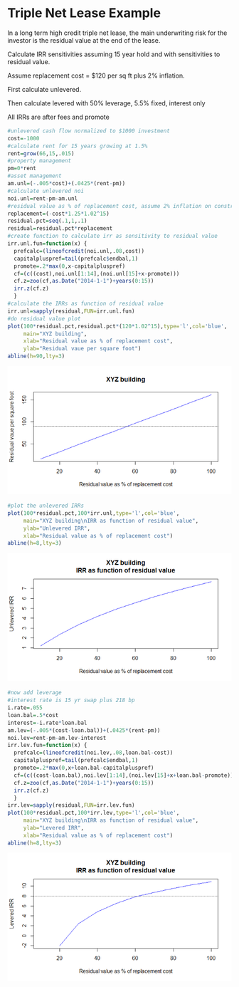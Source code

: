 # Triple Net Lease Example

In a long term high credit triple net lease, the main underwriting risk for the investor is the residual value at the end of the lease.  

Calculate IRR sensitivities assuming 15 year hold and with sensitivities to residual value.

Assume replacement cost = $120 per sq ft plus 2% inflation.

First calculate unlevered.

Then calculate levered with 50% leverage, 5.5% fixed, interest only

All IRRs are after fees and promote




```r
#unlevered cash flow normalized to $1000 investment
cost=-1000
#calculate rent for 15 years growing at 1.5%
rent=grow(66,15,.015)
#property management
pm=0*rent
#asset management
am.unl=(-.005*cost)+(.0425*(rent-pm))
#calculate unlevered noi
noi.unl=rent-pm-am.unl
#residual value as % of replacement cost, assume 2% inflation on construction
replacement=(-cost*1.25*1.02^15)
residual.pct=seq(.1,1,.1)
residual=residual.pct*replacement
#create function to calculate irr as sensitivity to residual value
irr.unl.fun=function(x) {
  prefcalc=(lineofcredit(noi.unl,.08,cost))
  capitalpluspref=tail(prefcalc$endbal,1)
  promote=.2*max(0,x-capitalpluspref)
  cf=(c((cost),noi.unl[1:14],(noi.unl[15]+x-promote)))
  cf.z=zoo(cf,as.Date("2014-1-1")+years(0:15))
  irr.z(cf.z)
  } 
#calculate the IRRs as function of residual value
irr.unl=sapply(residual,FUN=irr.unl.fun)
#do residual value plot
plot(100*residual.pct,residual.pct*(120*1.02^15),type='l',col='blue',
     main="XYZ building",
     xlab="Residual value as % of replacement cost",
     ylab="Residual vaue per square foot")
abline(h=90,lty=3)
```

![](NNN_irr_sensitivity_files/figure-html/unnamed-chunk-2-1.png)<!-- -->

```r
#plot the unlevered IRRs
plot(100*residual.pct,100*irr.unl,type='l',col='blue',
     main="XYZ building\nIRR as function of residual value",
     ylab="Unlevered IRR",
     xlab="Residual value as % of replacement cost")
abline(h=8,lty=3)
```

![](NNN_irr_sensitivity_files/figure-html/unnamed-chunk-2-2.png)<!-- -->

```r
#now add leverage
#interest rate is 15 yr swap plus 218 bp
i.rate=.055
loan.bal=.5*cost
interest=-i.rate*loan.bal
am.lev=(-.005*(cost-loan.bal))+(.0425*(rent-pm))
noi.lev=rent-pm-am.lev-interest
irr.lev.fun=function(x) {
  prefcalc=(lineofcredit(noi.lev,.08,loan.bal-cost))
  capitalpluspref=tail(prefcalc$endbal,1)
  promote=.2*max(0,x+loan.bal-capitalpluspref)
  cf=(c((cost-loan.bal),noi.lev[1:14],(noi.lev[15]+x+loan.bal-promote)))
  cf.z=zoo(cf,as.Date("2014-1-1")+years(0:15))
  irr.z(cf.z)
  }  
irr.lev=sapply(residual,FUN=irr.lev.fun)
plot(100*residual.pct,100*irr.lev,type='l',col='blue',
     main="XYZ building\nIRR as function of residual value",
     ylab="Levered IRR",
     xlab="Residual value as % of replacement cost")
abline(h=8,lty=3)
```

![](NNN_irr_sensitivity_files/figure-html/unnamed-chunk-2-3.png)<!-- -->


